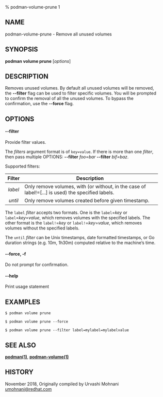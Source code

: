 % podman-volume-prune 1

## NAME

podman\-volume\-prune - Remove all unused volumes

## SYNOPSIS

**podman volume prune** [*options*]

## DESCRIPTION

Removes unused volumes. By default all unused volumes will be removed, the **--filter** flag can
be used to filter specific volumes. You will be prompted to confirm the removal of all the
unused volumes. To bypass the confirmation, use the **--force** flag.

## OPTIONS

#### **--filter**

Provide filter values.

The _filters_ argument format is of `key=value`. If there is more than one _filter_, then pass multiple OPTIONS: **--filter** _foo=bar_ **--filter** _bif=baz_.

Supported filters:

| Filter  | Description                                                                                       |
| :-----: | ------------------------------------------------------------------------------------------------- |
| _label_ | Only remove volumes, with (or without, in the case of label!=[...] is used) the specified labels. |
| _until_ | Only remove volumes created before given timestamp.                                               |

The `label` _filter_ accepts two formats. One is the `label`=_key_ or `label`=_key_=_value_, which removes volumes with the specified labels. The other format is the `label!`=_key_ or `label!`=_key_=_value_, which removes volumes without the specified labels.

The `until` _filter_ can be Unix timestamps, date formatted timestamps, or Go duration strings (e.g. 10m, 1h30m) computed relative to the machine’s time.

#### **--force**, **-f**

Do not prompt for confirmation.

#### **--help**

Print usage statement

## EXAMPLES

```
$ podman volume prune

$ podman volume prune --force

$ podman volume prune --filter label=mylabel=mylabelvalue
```

## SEE ALSO

**[podman(1)](commands/podman.md)**, **[podman-volume(1)](commands/podman-volume/podman-volume.md)**

## HISTORY

November 2018, Originally compiled by Urvashi Mohnani <umohnani@redhat.com>
